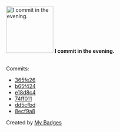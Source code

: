 <img src="https://my-badges.github.io/my-badges/evening-commits.png" alt="I commit in the evening." title="I commit in the evening." width="128">
<strong>I commit in the evening.</strong>
<br><br>

Commits:

- <a href="https://github.com/n3rada/MSSQLand/commit/365fe268a79de9a87e85e70df35689fb54d2165e">365fe26</a>
- <a href="https://github.com/n3rada/MSSQLand/commit/b65f4240ddd968a186f594106367140c573d7272">b65f424</a>
- <a href="https://github.com/n3rada/MSSQLand/commit/e18d8c48c5b74102a01379e36d3780cee173719b">e18d8c4</a>
- <a href="https://github.com/n3rada/MSSQLand/commit/74ff01118785176e55098f696693cb58f785d482">74ff011</a>
- <a href="https://github.com/n3rada/SharpNotesReader/commit/dd5cfbd7995d46a929ec06ab24ed00a1fffecd89">dd5cfbd</a>
- <a href="https://github.com/n3rada/SharpNotesReader/commit/8ecf9a84c85caf6ee92522cf27fcaa3227a5ed3d">8ecf9a8</a>


Created by <a href="https://github.com/my-badges/my-badges">My Badges</a>